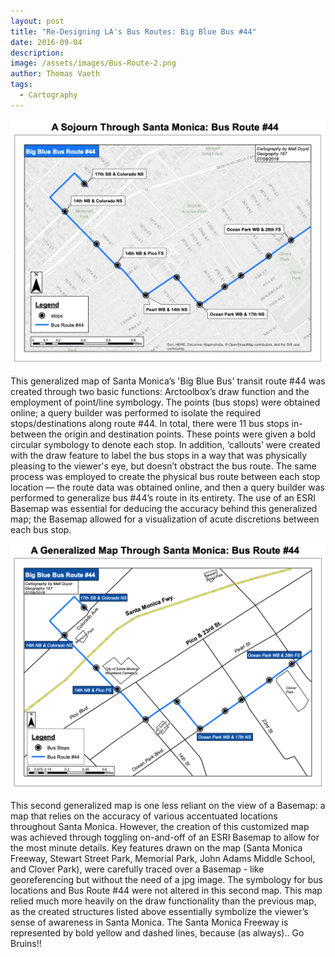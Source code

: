 ```yaml
---
layout: post
title: "Re-Designing LA's Bus Routes: Big Blue Bus #44"
date: 2016-09-04
description: 
image: /assets/images/Bus-Route-2.png
author: Thomas Vaeth
tags: 
  - Cartography
---
```


![Map GIS](/assets/images/Bus-Route-1.png)

This generalized map of Santa Monica’s 'Big Blue Bus' transit route #44 was created through two basic functions: Arctoolbox’s draw function and the employment of point/line symbology. The points (bus stops) were obtained online; a query builder was performed to isolate the required stops/destinations along route #44. In total, there were 11 bus stops in-between the origin and destination points. These points were given a bold circular symbology to denote each stop. In addition, ‘callouts’ were created with the draw feature to label the bus stops in a way that was physically pleasing to the viewer's eye, but doesn’t obstract the bus route. The same process was employed to create the physical bus route between each stop location — the route data was obtained online, and then a query builder was performed to generalize bus #44’s route in its entirety. The use of an ESRI Basemap was essential for deducing the accuracy behind this generalized map; the Basemap allowed for a visualization of acute discretions between each bus stop.

![Map GIS](/assets/images/Bus-Route-2.png)

This second generalized map is one less reliant on the view of a Basemap: a map that relies on the accuracy of various accentuated locations throughout Santa Monica. However, the creation of this customized map was achieved through toggling on-and-off of an ESRI Basemap to allow for the most minute details. Key features drawn on the map (Santa Monica Freeway, Stewart Street Park, Memorial Park, John Adams Middle School, and Clover Park), were carefully traced over a Basemap - like georeferencing but without the need of a jpg image. The symbology for bus locations and Bus Route #44 were not altered in this second map. This map relied much more heavily on the draw functionality than the previous map, as the created structures listed above essentially symbolize the viewer’s sense of awareness in Santa Monica. The Santa Monica Freeway is represented by bold yellow and dashed lines, because (as always).. Go Bruins!!